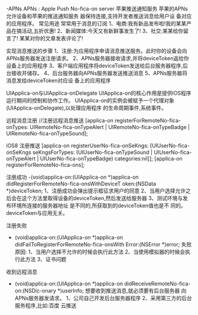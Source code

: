 -APNs
APNs : Apple Push No-fica-on server 苹果推送通知服务
苹果的APNs允许设备和苹果的推送通知服务 器保持连接,支持开发者推送消息给用户设 备对应的应用程序。
常见用途
常常用于消息的订阅 
1、电商:我有新品发布啦!我的某某产品在搞活动,五折优惠! 
2、新闻媒体:今天又有新鲜事发生了!
3、社交:某某给你留言了! 某某对你的文章发表评论了!

实现消息推送的步骤 
1、注册:为应用程序申请消息推送服务。此时你的设备会向APNs服务器发送注册请求。 
2、APNs服务器接收请求,并将deviceToken返给你设备上的应用程序 
3、客户端应用程序将deviceToken发送给后台服务器程序,后台接收并储存。 
4、后台服务器向APNs服务器发送推送消息
5、APNs服务器将消息发给deviceToken对应设 备上的应用程序

UIApplica-on与UIApplica-onDelegate UIApplica-on的核心作用是提供IOS程序运行期间的控制和协作工作。
UIApplica-on的实例会被赋予一个代理对象 (UIApplica-onDelegate),以处理应用程序 的生命周期事件,系统事件。

远程消息注册 //注册远程消息推送
[applica-on registerForRemoteNo-fica-onTypes:
UIRemoteNo-fica-onTypeAlert | UIRemoteNo-fica-onTypeBadge | UIRemoteNo-fica-onTypeSound];


iOS8 注册推送
[applica-on registerUserNo-fica-onSeKngs: [UIUserNo-fica-onSeKngs seKngsForTypes: 
    (UIUserNo-fica-onTypeSound | UIUserNo-fica-onTypeAlert | UIUserNo-fica-onTypeBadge) categories:nil]];
[applica-on registerForRemoteNo-fica-ons];


注册成功
-(void)applica-on:(UIApplica-on *)applica-on didRegisterForRemoteNo-fica-onsWithDeviceT oken:(NSData *)deviceToken;
1、注册成功会弹出提示框征求用户的同意 
2、当用户选择允许之后会在这个方法里取得设备的deviceToken,然后发送给服务器
3、测试环境与发布环境所连接的服务器地址 是不同的,所获取到的deviceToken值也是不 同的。deviceToken与应用无关。

注册失败
-  (void)applica-on:(UIApplica-on *)applica-on didFailToRegisterForRemoteNo-fica-onsWith Error:(NSError *)error;
失败原因: 
1、当用户选择不允许的时候会执行此方法 
2、当使用模拟器的时候会执行此方法 
3、证书问题

收到远程消息
-  (void)applica-on:(UIApplica-on *)applica-on didReceiveRemoteNo-fica-on:(NSDic-onary *)userInfo;
想要收到推送消息,就必须要有后台服务器 向APNs服务器发请求。
1、公司自己开发后台服务器程序
2、采用第三方的后台服务程序,比如:百度 云推送
